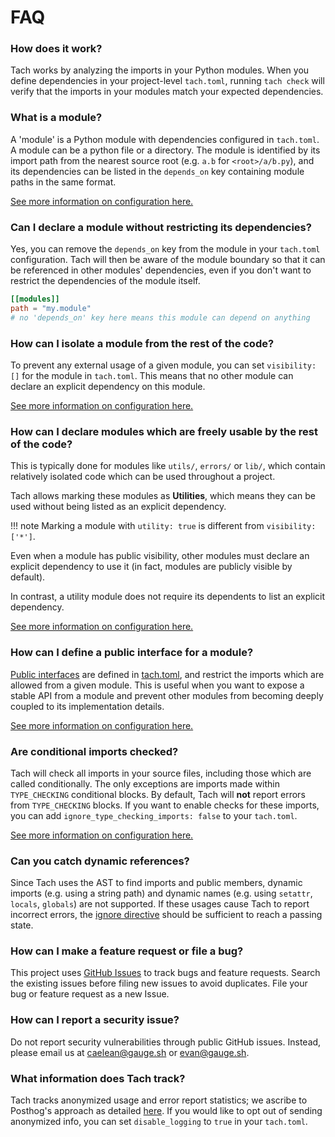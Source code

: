 # FAQ

### How does it work?

Tach works by analyzing the imports in your Python modules.
When you define dependencies in your project-level `tach.toml`, running `tach check` will verify that the imports in your modules match your expected dependencies.

### What is a module?

A 'module' is a Python module with dependencies configured in `tach.toml`. A module can be a python file or a directory.
The module is identified by its import path from the nearest source root (e.g. `a.b` for `<root>/a/b.py`),
and its dependencies can be listed in the `depends_on` key containing module paths in the same format.

[See more information on configuration here.](configuration.md)

### Can I declare a module without restricting its dependencies?

Yes, you can remove the `depends_on` key from the module in your `tach.toml` configuration. Tach will then be aware of the module boundary so that it can be referenced in other modules' dependencies,
even if you don't want to restrict the dependencies of the module itself.

```toml
[[modules]]
path = "my.module"
# no 'depends_on' key here means this module can depend on anything
```

### How can I isolate a module from the rest of the code?

To prevent any external usage of a given module, you can set `visibility: []` for the module in `tach.toml`. This means that no other module can declare an explicit dependency on this module.

[See more information on configuration here.](configuration.md)

### How can I declare modules which are freely usable by the rest of the code?

This is typically done for modules like `utils/`, `errors/` or `lib/`, which contain relatively isolated code which can be used throughout a project.

Tach allows marking these modules as **Utilities**, which means they can be used without being listed as an explicit dependency.

!!! note
        Marking a module with `utility: true` is different from `visibility: ['*']`.

  Even when a module has public visibility, other modules must declare an
  explicit dependency to use it (in fact, modules are publicly visible by
  default).

  In contrast, a utility module does not require its dependents to
  list an explicit dependency.

[See more information on configuration here.](configuration.md)

### How can I define a public interface for a module?

[Public interfaces](interfaces.md) are defined in [tach.toml](configuration.md#interfaces), and restrict the imports which are allowed from a given module.
This is useful when you want to expose a stable API from a module and prevent other modules from becoming deeply coupled to its implementation details.

[See more information on configuration here.](configuration.md)

### Are conditional imports checked?

Tach will check all imports in your source files, including those which are called conditionally.
The only exceptions are imports made within `TYPE_CHECKING` conditional blocks.
By default, Tach will **not** report errors from `TYPE_CHECKING` blocks. If you want to enable checks for
these imports, you can add `ignore_type_checking_imports: false` to your `tach.toml`.

[See more information on configuration here.](configuration.md)

### Can you catch dynamic references?

Since Tach uses the AST to find imports and public members, dynamic imports (e.g. using a string path) and dynamic names (e.g. using `setattr`, `locals`, `globals`) are not supported. If these usages cause Tach to report incorrect errors, the [ignore directive](tach-ignore.md) should be sufficient to reach a passing state.

### How can I make a feature request or file a bug?

This project uses [GitHub Issues](https://github.com/gauge-sh/tach/issues) to track bugs and feature requests. Search the existing
issues before filing new issues to avoid duplicates. File your bug or
feature request as a new Issue.

### How can I report a security issue?

Do not report security vulnerabilities through public GitHub issues. Instead, please email us at caelean@gauge.sh or evan@gauge.sh.

### What information does Tach track?

Tach tracks anonymized usage and error report statistics; we ascribe to Posthog's approach as detailed [here](https://posthog.com/blog/open-source-telemetry-ethical).
If you would like to opt out of sending anonymized info, you can set `disable_logging` to `true` in your `tach.toml`.

